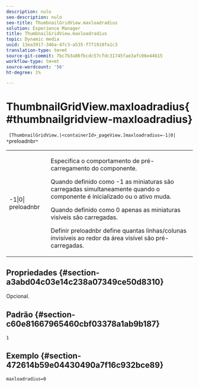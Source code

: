 ```yaml
---
description: nulo
seo-description: nulo
seo-title: ThumbnailGridView.maxloadradius
solution: Experience Manager
title: ThumbnailGridView.maxloadradius
topic: Dynamic media
uuid: 13ea3917-346a-47c3-a535-f771910fa1c3
translation-type: tm+mt
source-git-commit: 7bc7b3a86fbcdc57cfdc31745fae3afc06e44b15
workflow-type: tm+mt
source-wordcount: '56'
ht-degree: 1%

---
```



# ThumbnailGridView.maxloadradius{#thumbnailgridview-maxloadradius}

` [ThumbnailGridView.|<containerId>_pageView.]maxloadradius=-1|0| *`preloadnbr`*`

<table id="table_D29F1F6A8EC74F42A254C823435F9493"> 
 <tbody> 
  <tr> 
   <td colname="col1"> <p><span class="codeph">-1|0|<span class="varname"> preloadnbr</span></span> </p> </td> 
   <td colname="col2"> <p>Especifica o comportamento de pré-carregamento do componente. </p> <p>Quando definido como <span class="codeph"> -1</span> as miniaturas são carregadas simultaneamente quando o componente é inicializado ou o ativo muda. </p> <p>Quando definido como <span class="codeph"> 0</span> apenas as miniaturas visíveis são carregadas. </p> <p>Definir <span class="codeph"><span class="varname"> preloadnbr</span></span> define quantas linhas/colunas invisíveis ao redor da área visível são pré-carregadas. </p> </td> 
  </tr> 
 </tbody> 
</table>

## Propriedades {#section-a3abd04c03e14c238a07349ce50d8310}

Opcional.

## Padrão {#section-c60e81667965460cbf03378a1ab9b187}

`1`

## Exemplo {#section-472614b59e04430490a7f16c932bce89}

`maxloadradius=0`

